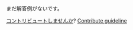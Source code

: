 
まだ解答例がないです。

[コントリビュートしませんか](https://github.com/BFEdev/BFE.dev-solutions/blob/main/quiz/name-for-function-expression_ja.md)?  [Contribute guideline](https://github.com/BFEdev/BFE.dev-solutions#how-to-contribute)
